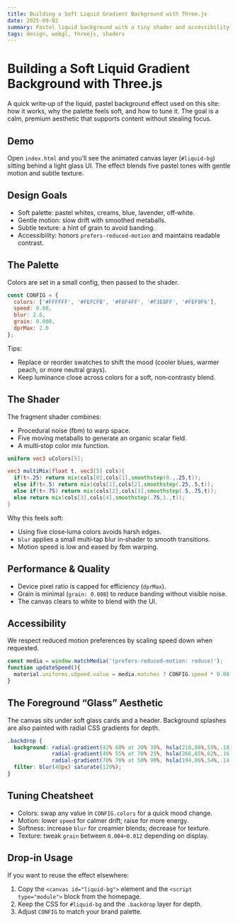 ```yaml
---
title: Building a Soft Liquid Gradient Background with Three.js
date: 2025-09-02
summary: Pastel liquid background with a tiny shader and accessibility.
tags: design, webgl, threejs, shaders
---
```


# Building a Soft Liquid Gradient Background with Three.js

A quick write‑up of the liquid, pastel background effect used on this site: how it works, why the palette feels soft, and how to tune it. The goal is a calm, premium aesthetic that supports content without stealing focus.

## Demo

Open `index.html` and you’ll see the animated canvas layer (`#liquid-bg`) sitting behind a light glass UI. The effect blends five pastel tones with gentle motion and subtle texture.

## Design Goals

- Soft palette: pastel whites, creams, blue, lavender, off‑white.
- Gentle motion: slow drift with smoothed metaballs.
- Subtle texture: a hint of grain to avoid banding.
- Accessibility: honors `prefers-reduced-motion` and maintains readable contrast.

## The Palette

Colors are set in a small config, then passed to the shader.

```js
const CONFIG = {
  colors: ['#FFFFFF', '#FEFCFB', '#F0F4FF', '#F3E8FF', '#FEF9F6'],
  speed: 0.08,
  blur: 2.6,
  grain: 0.008,
  dprMax: 2.0
};
```

Tips:

- Replace or reorder swatches to shift the mood (cooler blues, warmer peach, or more neutral grays).
- Keep luminance close across colors for a soft, non‑contrasty blend.

## The Shader

The fragment shader combines:

- Procedural noise (fbm) to warp space.
- Five moving metaballs to generate an organic scalar field.
- A multi‑stop color mix function.

```glsl
uniform vec3 uColors[5];

vec3 multiMix(float t, vec3[5] cols){
  if(t<.25) return mix(cols[0],cols[1],smoothstep(0.,.25,t));
  else if(t<.5) return mix(cols[1],cols[2],smoothstep(.25,.5,t));
  else if(t<.75) return mix(cols[2],cols[3],smoothstep(.5,.75,t));
  else return mix(cols[3],cols[4],smoothstep(.75,1.,t));
}
```

Why this feels soft:

- Using five close‑luma colors avoids harsh edges.
- `blur` applies a small multi‑tap blur in‑shader to smooth transitions.
- Motion speed is low and eased by fbm warping.

## Performance & Quality

- Device pixel ratio is capped for efficiency (`dprMax`).
- Grain is minimal (`grain: 0.008`) to reduce banding without visible noise.
- The canvas clears to white to blend with the UI.

## Accessibility

We respect reduced motion preferences by scaling speed down when requested.

```js
const media = window.matchMedia('(prefers-reduced-motion: reduce)');
function updateSpeed(){
  material.uniforms.uSpeed.value = media.matches ? CONFIG.speed * 0.08 : CONFIG.speed;
}
```

## The Foreground “Glass” Aesthetic

The canvas sits under soft glass cards and a header. Background splashes are also painted with radial CSS gradients for depth.

```css
.backdrop {
  background: radial-gradient(42% 60% at 20% 30%, hsla(218,86%,55%,.18), transparent 55%),
              radial-gradient(40% 55% at 78% 25%, hsla(266,85%,62%,.16), transparent 60%),
              radial-gradient(70% 70% at 50% 90%, hsla(194,86%,54%,.14), transparent 60%);
  filter: blur(40px) saturate(120%);
}
```

## Tuning Cheatsheet

- Colors: swap any value in `CONFIG.colors` for a quick mood change.
- Motion: lower `speed` for calmer drift; raise for more energy.
- Softness: increase `blur` for creamier blends; decrease for texture.
- Texture: tweak `grain` between `0.004`–`0.012` depending on display.

## Drop‑in Usage

If you want to reuse the effect elsewhere:

1) Copy the `<canvas id="liquid-bg">` element and the `<script type="module">` block from the homepage.
2) Keep the CSS for `#liquid-bg` and the `.backdrop` layer for depth.
3) Adjust `CONFIG` to match your brand palette.

